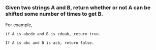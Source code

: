 ### Given two strings A and B, return whether or not A can be shifted some number of times to get B.

For example,
```
if A is abcde and B is cdeab, return true.
```
```
If A is abc and B is acb, return false.
```